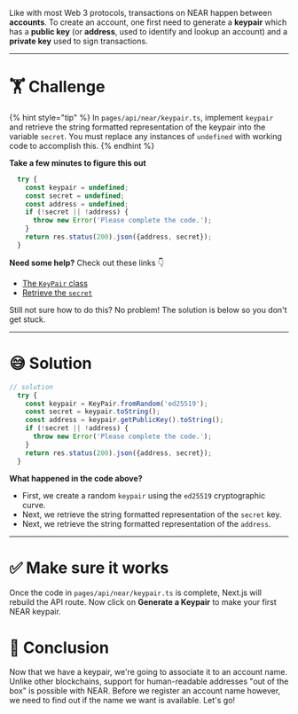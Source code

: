 Like with most Web 3 protocols, transactions on NEAR happen between **accounts**. To create an account, one first need to generate a **keypair** which has a **public key** (or **address**, used to identify and lookup an account) and a **private key** used to sign transactions.

---

# 🏋️ Challenge

{% hint style="tip" %}
In `pages/api/near/keypair.ts`, implement `keypair` and retrieve the string formatted representation of the keypair into the variable `secret`. You must replace any instances of `undefined` with working code to accomplish this.
{% endhint %}

**Take a few minutes to figure this out**

```typescript
  try {
    const keypair = undefined;
    const secret = undefined;
    const address = undefined;
    if (!secret || !address) {
      throw new Error('Please complete the code.');
    }
    return res.status(200).json({address, secret});
  }
```

**Need some help?** Check out these links 👇

- [The `KeyPair` class](https://near.github.io/near-api-js/modules/utils_key_pair.html)
- [Retrieve the `secret`](https://near.github.io/near-api-js/classes/utils_key_pair.keypaired25519.html#tostring)

Still not sure how to do this? No problem! The solution is below so you don't get stuck.

---

# 😅 Solution

```typescript
// solution
  try {
    const keypair = KeyPair.fromRandom('ed25519');
    const secret = keypair.toString();
    const address = keypair.getPublicKey().toString();
    if (!secret || !address) {
      throw new Error('Please complete the code.');
    }
    return res.status(200).json({address, secret});
  }
```

**What happened in the code above?**

- First, we create a random `keypair` using the `ed25519` cryptographic curve.
- Next, we retrieve the string formatted representation of the `secret` key.
- Next, we retrieve the string formatted representation of the `address`.

---

# ✅ Make sure it works

Once the code in `pages/api/near/keypair.ts` is complete, Next.js will rebuild the API route. Now click on **Generate a Keypair** to make your first NEAR keypair.

# 🏁 Conclusion

Now that we have a keypair, we're going to associate it to an account name. Unlike other blockchains, support for human-readable addresses "out of the box" is possible with NEAR. Before we register an account name however, we need to find out if the name we want is available. Let's go!
